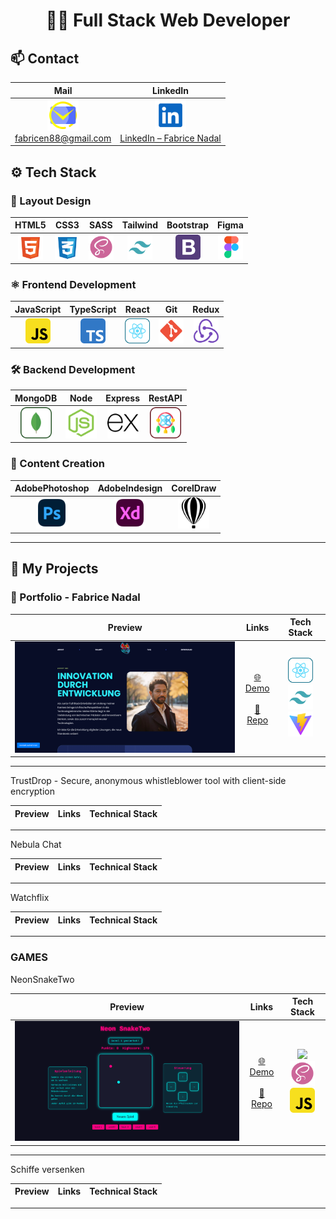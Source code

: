 #  <h1 align="center">👨‍💻 Full Stack Web Developer</h1>


## 📫 Contact

| Mail | LinkedIn |
|:----:|:--------:|
| <a href="mailto:fabrice88@gmail.com"><img src="assets/mail-svgrepo-com (1).svg" width="50" alt="Email Icon" /><br/>fabricen88@gmail.com</a> | <a href="https://www.linkedin.com/in/fabrice-nadal/" target="_blank"><img src="assets/linkedin-svgrepo-com (1).svg" width="50" alt="LinkedIn Icon" /><br/>LinkedIn – Fabrice Nadal</a> |

## ⚙️ Tech Stack
### 🎨 Layout Design

| HTML5 | CSS3 | SASS | Tailwind | Bootstrap | Figma |
|:-----:|:----:|:----:|:--------:|:---------:|:-----:|
| <img src="assets/html-5-svgrepo-com.svg" width="40"/> | <img src="assets/css-3-svgrepo-com.svg" width="40"/> | <img src="assets/scss2-svgrepo-com.svg" width="40"/> | <img src="assets/tailwind-svgrepo-com.svg" width="40"/> | <img src="assets/bootstrap-4-logo-svgrepo-com.svg" width="40"/> | <img src="assets/figma-svgrepo-com.svg" width="40"/> |

### ⚛️ Frontend Development

| JavaScript | TypeScript | React | Git | Redux |
|:----------:|:----------:|:-----:|:---:|:-----:|
| <img src="assets/javascript-svgrepo-com.svg" width="40"/> | <img src="assets/typescript-svgrepo-com.svg" width="40"/> | <img src="assets/react-svgrepo-com.svg" width="40"/> | <img src="assets/git-svgrepo-com.svg" width="40"/> | <img src="assets/redux-logo-svgrepo-com.svg" width="40"/> |

### 🛠️ Backend Development

| MongoDB | Node | Express | RestAPI |
|:-------:|:----:|:-------:|:-------:|
| <img src="assets/mongodb-svgrepo-com.svg" width="50"/> | <img src="assets/node-js-svgrepo-com.svg" width="50"/> | <img src="assets/express-svgrepo-com.svg" width="50"/> | <img src="assets/rest-api-svgrepo-com.svg" width="50"/> | 

### 🎥 Content Creation

| AdobePhotoshop | AdobeIndesign | CorelDraw |
|:--------------:|:-------------:|:---------:|
| <img src="assets/adobe-photoshop-svgrepo-com.svg" width="50"/> | <img src="assets/adobe-xd-svgrepo-com.svg" width="50"/> | <img src="assets/corel-draw-svgrepo-com.svg" width="50"/> |

---

## 🚀 My Projects


### 📁 Portfolio - Fabrice Nadal

| Preview | Links | Tech Stack |
|:--------:|:------:|:-----------:|
![Preview Screenshot](./assets/Bildschirmfoto%20vom%202025-05-16%2014-01-58.png) | [🌐 Demo](https://www.fabricenadal.com)<br><br>[📂 Repo](https://github.com/deinusername/dein-projekt) | <img src="assets/react-svgrepo-com.svg" width="40"/> <img src="assets/tailwind-svgrepo-com.svg" width="40"/> <img src="assets/vite-svgrepo-com.svg" width="40"/> |



---

TrustDrop - Secure, anonymous whistleblower tool with client-side encryption


| Preview | Links | Technical Stack |
|:-------:|:-----:| --------------- |


---

Nebula Chat


| Preview | Links | Technical Stack |
|:-------:|:-----:| --------------- |


---

Watchflix 


| Preview | Links | Technical Stack |
|:-------:|:-----:| --------------- |


---

### GAMES

NeonSnakeTwo


| Preview | Links | Tech Stack |
|:-------:|:-----:|:----------:|
| ![Preview Screenshot](./assets/previewsnake.png) | [🌐 Demo](https://fabricemru.github.io/NeonSnakeTwoGame/)<br><br>[📁 Repo](https://github.com/FabriceMru/NeonSnakeTwoGame) | <img src="assets/html5-svgrepo-com.svg" width="40"/> <img src="assets/scss2-svgrepo-com.svg" width="40"/> <img src="assets/javascript-svgrepo-com.svg" width="40"/> |


---

Schiffe versenken


| Preview | Links | Technical Stack |
|:-------:|:-----:| --------------- |


---
